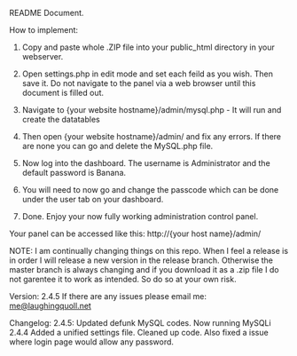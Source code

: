 README Document.

How to implement:

1.	Copy and paste whole .ZIP file into your public_html directory in your webserver.

2.	Open settings.php in edit mode and set each feild as you wish. Then save it. Do not navigate to the panel via a web browser until this document is filled out.

3.	Navigate to {your website hostname}/admin/mysql.php - It will run and create the datatables

4.	Then open {your website hostname}/admin/ and fix any errors. If there are none you can go and delete the MySQL.php file.

5.  Now log into the dashboard. The username is Administrator and the default password is Banana.

6.  You will need to now go and change the passcode which can be done under the user tab on your dashboard.

7.	Done. Enjoy your now fully working administration control panel.

Your panel can be accessed like this: http://{your host name}/admin/

NOTE: I am continually changing things on this repo. When I feel a release is in order I will release a new version in the release branch. Otherwise the master branch is always changing and if you download it as a .zip file I do not garentee it to work as intended. So do so at your own risk.   

Version: 2.4.5
If there are any issues please email me: me@laughingquoll.net

Changelog:
2.4.5:
Updated defunk MySQL codes. Now running MySQLi
2.4.4
Added a unified settings file. Cleaned up code.
Also fixed a issue where login page would allow any password.	
